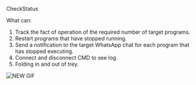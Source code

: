 CheckStatus

What can:

1. Track the fact of operation of the required number of target programs.
2. Restart programs that have stopped running.
3. Send a notification to the target WhatsApp chat for each program that has stopped executing.
4. Connect and disconnect CMD to see log.
5. Folding in and out of trey.

![NEW GIF](https://github.com/user-attachments/assets/5311249f-c287-47aa-b0d9-1c131845581c)
